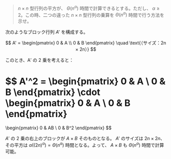 <!--
<script type="text/javascript" async
  src="https://cdnjs.cloudflare.com/ajax/libs/mathjax/2.7.7/MathJax.js?config=TeX-MML-AM_CHTML">
</script>
-->
> $n\times n$ 型行列の平方が、 $\Theta(n^\alpha)$ 時間で計算できるとする。ただし、 $\alpha \geq 2$。この時、二つの違った $n\times n$ 型行列の乗算を $\Theta(n^\alpha)$ 時間で行う方法を示せ。


次のようなブロック行列 $A'$ を構成する。

$$
A' = \begin{pmatrix}
0 & A \\
0 & B
\end{pmatrix}
\quad \text{（サイズ：2n × 2n）}
$$

このとき、A′ の 2 乗を考えると：

$$
A'^2 =
\begin{pmatrix}
0 & A \\
0 & B
\end{pmatrix}
\cdot
\begin{pmatrix}
0 & A \\
0 & B
\end{pmatrix}
=
\begin{pmatrix}
0 & AB \\
0 & B^2
\end{pmatrix}
$$

$A'$ の 2 乗の右上のブロックが $A\times B$ そのものとなる。 $A'$ のサイズは $2n\times 2n$、その平方は $\alpha((2n)^\alpha) = \Theta(n^\alpha)$ 時間となる。よって、 $A\times B$ も $\Theta(n^\alpha)$ 時間で計算可能。
